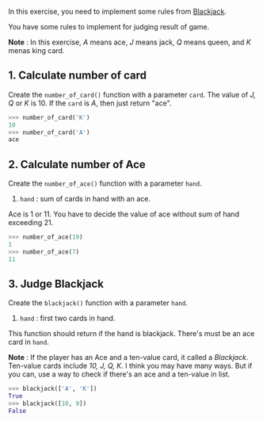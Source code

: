 In this exercise, you need to implement some rules from [Blackjack](https://en.wikipedia.org/wiki/Blackjack).

You have some rules to implement for judging result of game.

**Note** : In this exercise, _A_ means ace, _J_ means jack, _Q_ means queen, and _K_ menas king card.

## 1. Calculate number of card

Create the `number_of_card()` function with a parameter `card`. The value of _J, Q_ or _K_ is 10. If the `card` is _A_, then just return "ace".

```python
>>> number_of_card('K')
10
>>> number_of_card('A')
ace
```

## 2. Calculate number of Ace

Create the `number_of_ace()` function with a parameter `hand`.

1. `hand` : sum of cards in hand with an ace.

Ace is 1 or 11. You have to decide the value of ace without sum of hand exceeding 21.

```python
>>> number_of_ace(19)
1
>>> number_of_ace(7)
11
```

## 3. Judge Blackjack

Create the `blackjack()` function with a parameter `hand`.

1. `hand` : first two cards in hand.

This function should return if the hand is blackjack. There's must be an ace card in `hand`.

**Note** : If the player has an Ace and a ten-value card, it called a _Blackjack_. Ten-value cards include _10, J, Q, K_. I think you may have many ways. But if you can, use a way to check if there's an ace and a ten-value in list.

```python
>>> blackjack(['A', 'K'])
True
>>> blackjack([10, 9])
False
```
